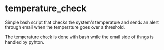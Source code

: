 # temperature_check
Simple bash script that checks the system's temperature and sends an alert through email when the temperature goes over a threshold.

The temperature check is done with bash while the email side of things is handled by pyhton.

